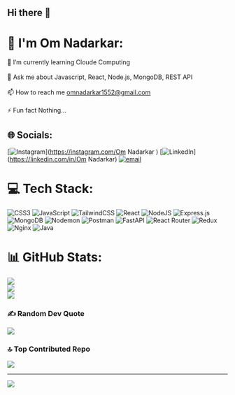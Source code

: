 ## Hi there 👋

# 💫 I'm Om Nadarkar:
🌱 I’m currently learning Cloude Computing<br><br>💬 Ask me about Javascript, React, Node.js, MongoDB, REST API<br><br>📫 How to reach me omnadarkar1552@gmail.com<br><br>⚡ Fun fact Nothing...


## 🌐 Socials:
[![Instagram](https://img.shields.io/badge/Instagram-%23E4405F.svg?logo=Instagram&logoColor=white)](https://instagram.com/Om Nadarkar ) [![LinkedIn](https://img.shields.io/badge/LinkedIn-%230077B5.svg?logo=linkedin&logoColor=white)](https://linkedin.com/in/Om Nadarkar) [![email](https://img.shields.io/badge/Email-D14836?logo=gmail&logoColor=white)](mailto:omnadarkar1552@gmail.com) 

# 💻 Tech Stack:
![CSS3](https://img.shields.io/badge/css3-%231572B6.svg?style=for-the-badge&logo=css3&logoColor=white) ![JavaScript](https://img.shields.io/badge/javascript-%23323330.svg?style=for-the-badge&logo=javascript&logoColor=%23F7DF1E) ![TailwindCSS](https://img.shields.io/badge/tailwindcss-%2338B2AC.svg?style=for-the-badge&logo=tailwind-css&logoColor=white) ![React](https://img.shields.io/badge/react-%2320232a.svg?style=for-the-badge&logo=react&logoColor=%2361DAFB) ![NodeJS](https://img.shields.io/badge/node.js-6DA55F?style=for-the-badge&logo=node.js&logoColor=white) ![Express.js](https://img.shields.io/badge/express.js-%23404d59.svg?style=for-the-badge&logo=express&logoColor=%2361DAFB) ![MongoDB](https://img.shields.io/badge/MongoDB-%234ea94b.svg?style=for-the-badge&logo=mongodb&logoColor=white) ![Nodemon](https://img.shields.io/badge/NODEMON-%23323330.svg?style=for-the-badge&logo=nodemon&logoColor=%BBDEAD) ![Postman](https://img.shields.io/badge/Postman-FF6C37?style=for-the-badge&logo=postman&logoColor=white) ![FastAPI](https://img.shields.io/badge/FastAPI-005571?style=for-the-badge&logo=fastapi) ![React Router](https://img.shields.io/badge/React_Router-CA4245?style=for-the-badge&logo=react-router&logoColor=white) ![Redux](https://img.shields.io/badge/redux-%23593d88.svg?style=for-the-badge&logo=redux&logoColor=white) ![Nginx](https://img.shields.io/badge/nginx-%23009639.svg?style=for-the-badge&logo=nginx&logoColor=white) ![Java](https://img.shields.io/badge/java-%23ED8B00.svg?style=for-the-badge&logo=openjdk&logoColor=white)
# 📊 GitHub Stats:
![](https://github-readme-stats.vercel.app/api?username=om65277&theme=dark&hide_border=false&include_all_commits=false&count_private=false)<br/>
![](https://nirzak-streak-stats.vercel.app/?user=om65277&theme=dark&hide_border=false)<br/>
![](https://github-readme-stats.vercel.app/api/top-langs/?username=om65277&theme=dark&hide_border=false&include_all_commits=false&count_private=false&layout=compact)

### ✍️ Random Dev Quote
![](https://quotes-github-readme.vercel.app/api?type=horizontal&theme=dark)

### 🔝 Top Contributed Repo
![](https://github-contributor-stats.vercel.app/api?username=om65277&limit=5&theme=dark&combine_all_yearly_contributions=true)

---
[![](https://visitcount.itsvg.in/api?id=om65277&icon=1&color=1)](https://visitcount.itsvg.in)

<!-- Proudly created with GPRM ( https://gprm.itsvg.in ) -->
